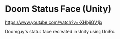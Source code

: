 # Doom Status Face (Unity)
https://www.youtube.com/watch?v=-XHbjjGV1jo

Doomguy's status face recreated in Unity using UniRx.

